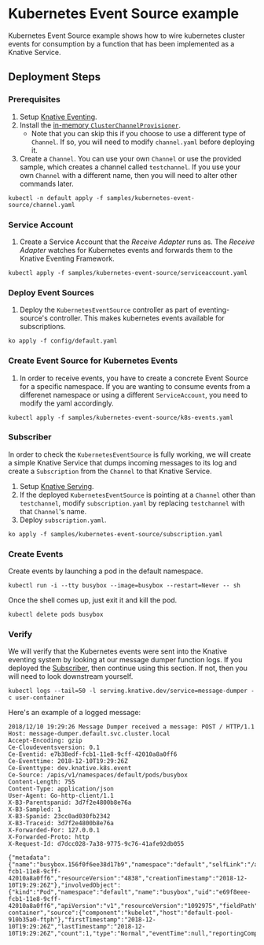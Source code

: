 # Kubernetes Event Source example

Kubernetes Event Source example shows how to wire kubernetes cluster events for
consumption by a function that has been implemented as a Knative Service.

## Deployment Steps

### Prerequisites

1. Setup
   [Knative Eventing](https://github.com/knative/docs/tree/master/eventing).
1. Install the
   [in-memory `ClusterChannelProvisioner`](https://github.com/knative/eventing/tree/master/config/provisioners/in-memory-channel).
   - Note that you can skip this if you choose to use a different type of
     `Channel`. If so, you will need to modify `channel.yaml` before deploying
     it.
1. Create a `Channel`. You can use your own `Channel` or use the provided
   sample, which creates a channel called `testchannel`. If you use your own
   `Channel` with a different name, then you will need to alter other commands
   later.

```shell
kubectl -n default apply -f samples/kubernetes-event-source/channel.yaml
```

### Service Account

1. Create a Service Account that the _Receive Adapter_ runs as. The
   _Receive Adapter_ watches for Kubernetes events and forwards them to the
   Knative Eventing Framework.

```shell
kubectl apply -f samples/kubernetes-event-source/serviceaccount.yaml
```

### Deploy Event Sources

1. Deploy the `KubernetesEventSource` controller as part of eventing-source's
   controller. This makes kubernetes events available for subscriptions.

```shell
ko apply -f config/default.yaml
```

### Create Event Source for Kubernetes Events

1. In order to receive events, you have to create a concrete Event Source for a
   specific namespace. If you are wanting to consume events from a differenet
   namespace or using a different `ServiceAccount`, you need to modify the yaml
   accordingly.

```shell
kubectl apply -f samples/kubernetes-event-source/k8s-events.yaml
```

### Subscriber

In order to check the `KubernetesEventSource` is fully working, we will create a
simple Knative Service that dumps incoming messages to its log and create a
`Subscription` from the `Channel` to that Knative Service.

1. Setup [Knative Serving](https://github.com/knative/docs/tree/master/serving).
1. If the deployed `KubernetesEventSource` is pointing at a `Channel` other than
   `testchannel`, modify `subscription.yaml` by replacing `testchannel` with
   that `Channel`'s name.
1. Deploy `subscription.yaml`.

```shell
ko apply -f samples/kubernetes-event-source/subscription.yaml
```

### Create Events

Create events by launching a pod in the default namespace.

```shell
kubectl run -i --tty busybox --image=busybox --restart=Never -- sh
```

Once the shell comes up, just exit it and kill the pod.

```shell
kubectl delete pods busybox
```

### Verify

We will verify that the Kubernetes events were sent into the Knative eventing
system by looking at our message dumper function logs. If you deployed the
[Subscriber](#subscriber), then continue using this section. If not, then you
will need to look downstream yourself.

```shell
kubectl logs --tail=50 -l serving.knative.dev/service=message-dumper -c user-container
```

Here's an example of a logged message:

```
2018/12/10 19:29:26 Message Dumper received a message: POST / HTTP/1.1
Host: message-dumper.default.svc.cluster.local
Accept-Encoding: gzip
Ce-Cloudeventsversion: 0.1
Ce-Eventid: e7b38edf-fcb1-11e8-9cff-42010a8a0ff6
Ce-Eventtime: 2018-12-10T19:29:26Z
Ce-Eventtype: dev.knative.k8s.event
Ce-Source: /apis/v1/namespaces/default/pods/busybox
Content-Length: 755
Content-Type: application/json
User-Agent: Go-http-client/1.1
X-B3-Parentspanid: 3d7f2e4800b8e76a
X-B3-Sampled: 1
X-B3-Spanid: 23cc0ad030fb2342
X-B3-Traceid: 3d7f2e4800b8e76a
X-Forwarded-For: 127.0.0.1
X-Forwarded-Proto: http
X-Request-Id: d7dcc028-7a38-9775-9c76-41afe92db055

{"metadata":{"name":"busybox.156f0f6ee38d17b9","namespace":"default","selfLink":"/api/v1/namespaces/default/events/busybox.156f0f6ee38d17b9","uid":"e7b38edf-fcb1-11e8-9cff-42010a8a0ff6","resourceVersion":"4838","creationTimestamp":"2018-12-10T19:29:26Z"},"involvedObject":{"kind":"Pod","namespace":"default","name":"busybox","uid":"e69f8eee-fcb1-11e8-9cff-42010a8a0ff6","apiVersion":"v1","resourceVersion":"1092975","fieldPath":"spec.containers{busybox}"},"reason":"Started","message":"Started container","source":{"component":"kubelet","host":"default-pool-910b35a0-ftph"},"firstTimestamp":"2018-12-10T19:29:26Z","lastTimestamp":"2018-12-10T19:29:26Z","count":1,"type":"Normal","eventTime":null,"reportingComponent":"","reportingInstance":""}
```
